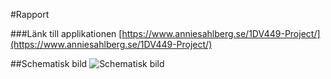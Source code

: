 #Rapport

###Länk till applikationen
[https://www.anniesahlberg.se/1DV449-Project/](https://www.anniesahlberg.se/1DV449-Project/)

##Schematisk bild
![Schematisk bild](https://github.com/as223my/1DV449-Projekt-as223my/blob/master/SchematiskBild.png)

